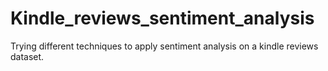 # Kindle_reviews_sentiment_analysis
Trying different techniques to apply sentiment analysis on a kindle reviews dataset.
